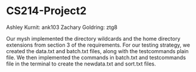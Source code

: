 # CS214-Project2
Ashley Kurnit: ank103
Zachary Goldring: ztg8

Our mysh implemented the directory wildcards and the home directory extensions from section 3 of the requirements. For our testing strategy, we created the data.txt and batch.txt files, along with the testcommands plain file. We then implemented the commands in batch.txt and testcommands file in the terminal to create the newdata.txt and sort.txt files.
